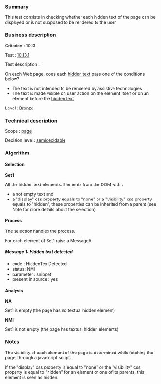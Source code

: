 ### Summary

This test consists in checking whether each hidden text of the page can
be displayed or is not supposed to be rendered to the user

### Business description

Criterion : 10.13

Test : [10.13.1](http://accessiweb.org/index.php/accessiweb-22-english-version.html#test-10-13-1)

Test description :

On each Web page, does each [hidden
text](http://accessiweb.org/glossaire.html#mTexteCache) pass one of the
conditions below?

-   The text is not intended to be rendered by assistive technologies
-   The text is made visible on user action on the element itself or on
    an element before the [hidden
    text](http://accessiweb.org/glossaire.html#mTexteCache)

Level : [Bronze](/en/category/rules-design/accessiweb-11/level/bronze)

### Technical description

Scope : [page](/en/category/rules-design/accessiweb-11/scope/page)

Decision level :
[semidecidable](/en/category/rules-design/accessiweb-11/decision-level/semidecidable)

### Algorithm

#### Selection

**Set1**

All the hidden text elements. Elements from the DOM with :

-   a not empty text and
-   a "display" css property equals to "none" or a "visibility" css
    property equals to "hidden", these properties can be inherited from
    a parent (see Note for more details about the selection)

#### Process

The selection handles the process.

For each element of Set1 raise a MessageA

##### Message 1: Hidden text detected

-   code : HiddenTextDetected
-   status: NMI
-   parameter : snippet
-   present in source : yes

#### Analysis

**NA**

Set1 is empty (the page has no textual hidden element)

**NMI**

Set1 is not empty (the page has textual hidden elements)

### Notes

The visibility of each element of the page is determined while fetching
the page, through a javascript script.

If the "display" css property is equal to "none" or the "visibility" css
property is equal to "hidden" for an element or one of its parents, this
element is seen as hidden.
